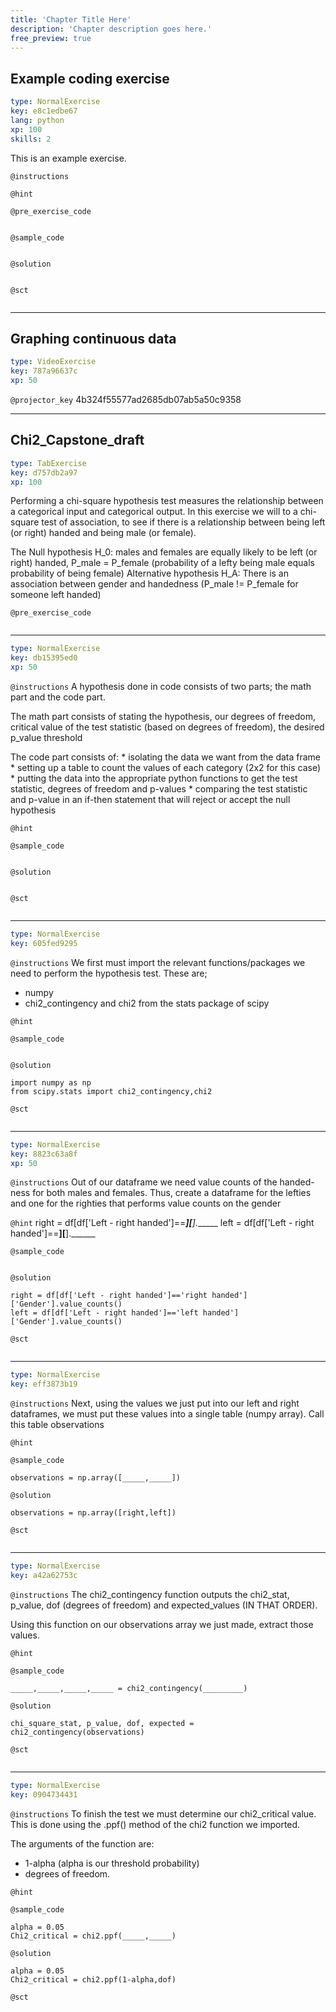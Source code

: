 ```yaml
---
title: 'Chapter Title Here'
description: 'Chapter description goes here.'
free_preview: true
---
```


## Example coding exercise

```yaml
type: NormalExercise
key: e8c1edbe67
lang: python
xp: 100
skills: 2
```

This is an example exercise.

`@instructions`


`@hint`


`@pre_exercise_code`
```{python}

```

`@sample_code`
```{python}

```

`@solution`
```{python}

```

`@sct`
```{python}

```

---

## Graphing continuous data

```yaml
type: VideoExercise
key: 787a96637c
xp: 50
```

`@projector_key`
4b324f55577ad2685db07ab5a50c9358

---

## Chi2_Capstone_draft

```yaml
type: TabExercise
key: d757db2a97
xp: 100
```

Performing a chi-square hypothesis test measures the relationship between a categorical input and categorical output. In this exercise we will to a chi-square test of association, to see if there is a relationship between being left (or right) handed and being male (or female).

The Null hypothesis H_0: males and females are equally likely to be left (or right) handed, P_male = P_female (probability of a lefty being male equals probability of being female)
Alternative hypothesis H_A: There is an association  between gender and handedness (P_male != P_female for someone left handed)

`@pre_exercise_code`
```{python}

```

***

```yaml
type: NormalExercise
key: db15395ed0
xp: 50
```

`@instructions`
A hypothesis done in code consists of two parts; the math part and the code part.

The math part consists of stating the hypothesis, our degrees of freedom, critical value of the test statistic (based on degrees of freedom), the desired p_value threshold

The code part consists of:
	* isolating the data we want from the data frame
    * setting up a table to count the values of each category (2x2 for this case)
    * putting the data into the appropriate python functions to get the test statistic, degrees of freedom and p-values
    * comparing the test statistic and p-value in an if-then statement that will reject or accept the null hypothesis

`@hint`


`@sample_code`
```{python}

```

`@solution`
```{python}

```

`@sct`
```{python}

```

***

```yaml
type: NormalExercise
key: 605fed9295
```

`@instructions`
We first must import the relevant functions/packages we need to perform the hypothesis test. These are;
* numpy
* chi2_contingency and chi2 from the stats package of scipy

`@hint`


`@sample_code`
```{python}

```

`@solution`
```{python}
import numpy as np
from scipy.stats import chi2_contingency,chi2
```

`@sct`
```{python}

```

***

```yaml
type: NormalExercise
key: 8823c63a8f
xp: 50
```

`@instructions`
Out of our dataframe we need value counts of the handed-ness for both males and females.
Thus, create a dataframe for the lefties and one for the righties that performs value counts on the gender

`@hint`
right = df[df['Left - right handed']==______][_____].______
left = df[df['Left - right handed']==______][______].______

`@sample_code`
```{python}

```

`@solution`
```{python}
right = df[df['Left - right handed']=='right handed']['Gender'].value_counts()
left = df[df['Left - right handed']=='left handed']['Gender'].value_counts()
```

`@sct`
```{python}

```

***

```yaml
type: NormalExercise
key: eff3873b19
```

`@instructions`
Next, using the values we just put into our left and right dataframes, we must put these values into a single table (numpy array). Call this table observations

`@hint`


`@sample_code`
```{python}
observations = np.array([_____,_____])
```

`@solution`
```{python}
observations = np.array([right,left])
```

`@sct`
```{python}

```

***

```yaml
type: NormalExercise
key: a42a62753c
```

`@instructions`
The chi2_contingency function outputs the chi2_stat, p_value, dof (degrees of freedom) and expected_values (IN THAT ORDER).

Using this function on our observations array we just made, extract those values.

`@hint`


`@sample_code`
```{python}
_____,_____,_____,_____ = chi2_contingency(_________)
```

`@solution`
```{python}
chi_square_stat, p_value, dof, expected = chi2_contingency(observations)
```

`@sct`
```{python}

```

***

```yaml
type: NormalExercise
key: 0904734431
```

`@instructions`
To finish the test we must determine our chi2_critical value. This is done using the .ppf() method of the chi2 function we imported.

The arguments of the function are:
* 1-alpha (alpha is our threshold probability)
* degrees of freedom.

`@hint`


`@sample_code`
```{python}
alpha = 0.05
Chi2_critical = chi2.ppf(_____,_____)
```

`@solution`
```{python}
alpha = 0.05
Chi2_critical = chi2.ppf(1-alpha,dof)
```

`@sct`
```{python}

```
